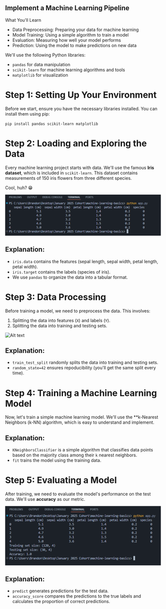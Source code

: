 ## Implement a Machine Learning Pipeline

What You'll Learn
- Data Preprocessing: Preparing your data for machine learning
- Model Training: Using a simple algorithm to train a model
- Evaluation: Measuring how well your model performs
- Prediction: Using the model to make predictions on new data

We'll use the following Python libraries:
- `pandas` for data manipulation
- `scikit-learn` for machine learning algorithms and tools
- `matplotlib` for visualization

# Step 1: Setting Up Your Environment
Before we start, ensure you have the necessary libraries installed. You can install them using pip:

`pip install pandas scikit-learn matplotlib`

# Step 2: Loading and Exploring the Data
Every machine learning project starts with data. We'll use the famous **Iris dataset**, which is included in `scikit-learn`.
This dataset contains measurements of 150 iris flowers from three different species. 

Cool, huh? :grin:

![Alt text](https://raw.githubusercontent.com/rb-thompson/machine-learning-basics/refs/heads/main/project_files/print-head.png "printed data head")

## Explanation:

- `iris.data` contains the features (sepal length, sepal width, petal length, petal width).
- `iris.target` contains the labels (species of iris).
- We use `pandas` to organize the data into a tabular format.

# Step 3: Data Processing
Before training a model, we need to preprocess the data. This involves:

1. Splitting the data into features (`X`) and labels (`Y`).
2. Splitting the data into training and testing sets.

![Alt text](https://raw.githubusercontent.com/rb-thompson/machine-learning-basics/refs/heads/main/project_files/test-train-split.jpg "test-train-split method graphic")

## Explanation:

- `train_test_split` randomly splits the data into training and testing sets.
- `random_state=42` ensures repoducibility (you'll get the same split every time).

# Step 4: Training a Machine Learning Model
Now, let's train a simple machine learning model. We'll use the **k-Nearest Neighbors (k-NN) algorithm, 
which is easy to understand and implement.

## Explanation:

- `KNeighborsClassifier` is a simple algorithm that classifies data points based on the majority class among their `k` nearest neighbors.
- `fit` trains the model using the training data.

# Step 5: Evaluating a Model
After training, we need to evaluate the model's performance on the test data. We'll use **accuracy** as our metric.

![Alt text](https://raw.githubusercontent.com/rb-thompson/machine-learning-basics/refs/heads/main/project_files/accuracy-score.png "calculated model accuracy score graphic")

## Explanation:

- `predict` generates predictions for the test data.
- `accuracy_score` compares the predictions to the true labels and calculates the proportion of correct predictions. 

